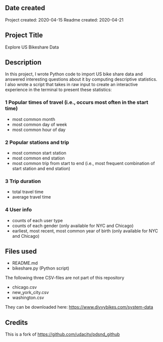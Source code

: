 ## Date created
Project created: 2020-04-15
Readme created: 2020-04-21

## Project Title
Explore US Bikeshare Data

## Description
In this project, I wrote Python code to import US bike share data and answered interesting questions about it by computing descriptive statistics. I also wrote a script that takes in raw input to create an interactive experience in the terminal to present these statistics:

### 1 Popular times of travel (i.e., occurs most often in the start time)
- most common month
- most common day of week
- most common hour of day

### 2 Popular stations and trip
- most common start station
- most common end station
- most common trip from start to end (i.e., most frequent combination of start station and end station)

### 3 Trip duration
- total travel time
- average travel time

### 4 User info
- counts of each user type
- counts of each gender (only available for NYC and Chicago)
- earliest, most recent, most common year of birth (only available for NYC and Chicago)

## Files used

- README.md
- bikeshare.py (Python script)

The following three CSV-files are not part of this repository
- chicago.csv
- new_york_city.csv
- washington.csv

They can be downloaded here: https://www.divvybikes.com/system-data


## Credits
This is a fork of https://github.com/udacity/pdsnd_github
